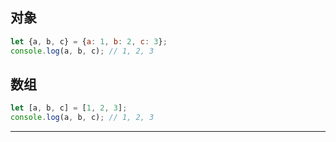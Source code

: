 ## 对象

``` js
let {a, b, c} = {a: 1, b: 2, c: 3};
console.log(a, b, c); // 1, 2, 3
```

## 数组

``` js
let [a, b, c] = [1, 2, 3];
console.log(a, b, c); // 1, 2, 3
```

***